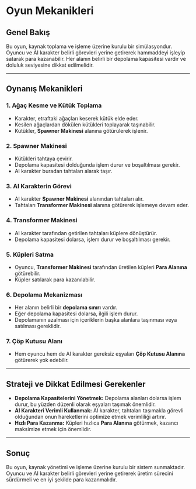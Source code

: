 # Oyun Mekanikleri

## Genel Bakış
Bu oyun, kaynak toplama ve işleme üzerine kurulu bir simülasyondur. Oyuncu ve AI karakter belirli görevleri yerine getirerek hammaddeyi işleyip satarak para kazanabilir. Her alanın belirli bir depolama kapasitesi vardır ve doluluk seviyesine dikkat edilmelidir.

---

## Oynanış Mekanikleri

### 1. Ağaç Kesme ve Kütük Toplama
- Karakter, etraftaki ağaçları keserek kütük elde eder.
- Kesilen ağaçlardan dökülen kütükleri toplayarak taşınabilir.
- Kütükler, **Spawner Makinesi** alanına götürülerek işlenir.

### 2. Spawner Makinesi
- Kütükleri tahtaya çevirir.
- Depolama kapasitesi dolduğunda işlem durur ve boşaltılması gerekir.
- AI karakter buradan tahtaları alarak taşır.

### 3. AI Karakterin Görevi
- AI karakter **Spawner Makinesi** alanından tahtaları alır.
- Tahtaları **Transformer Makinesi** alanına götürerek işlemeye devam eder.

### 4. Transformer Makinesi
- AI karakter tarafından getirilen tahtaları küplere dönüştürür.
- Depolama kapasitesi dolarsa, işlem durur ve boşaltılması gerekir.

### 5. Küpleri Satma
- Oyuncu, **Transformer Makinesi** tarafından üretilen küpleri **Para Alanına** götürebilir.
- Küpler satılarak para kazanılabilir.

### 6. Depolama Mekanizması
- Her alanın belirli bir **depolama sınırı** vardır.
- Eğer depolama kapasitesi dolarsa, ilgili işlem durur.
- Depolamanın azalması için içeriklerin başka alanlara taşınması veya satılması gereklidir.

### 7. Çöp Kutusu Alanı
- Hem oyuncu hem de AI karakter gereksiz eşyaları **Çöp Kutusu Alanına** götürerek yok edebilir.

---

## Strateji ve Dikkat Edilmesi Gerekenler
- **Depolama Kapasitelerini Yönetmek:** Depolama alanları dolarsa işlem durur, bu yüzden düzenli olarak eşyaları taşımak önemlidir.
- **AI Karakteri Verimli Kullanmak:** AI karakter, tahtaları taşımakla görevli olduğundan onun hareketlerini optimize etmek verimliliği artırır.
- **Hızlı Para Kazanma:** Küpleri hızlıca **Para Alanına** götürmek, kazancı maksimize etmek için önemlidir.

---

## Sonuç
Bu oyun, kaynak yönetimi ve işleme üzerine kurulu bir sistem sunmaktadır. Oyuncu ve AI karakter belirli görevleri yerine getirerek üretim sürecini sürdürmeli ve en iyi şekilde para kazanmalıdır.

